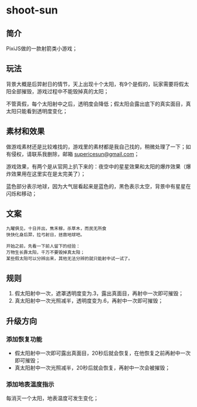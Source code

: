 # shoot-sun

## 简介
PixiJS做的一款射箭类小游戏；

## 玩法
背景大概是后羿射日的情节，天上出现十个太阳，有9个是假的，玩家需要将假太阳全部摧毁，游戏过程中不能毁掉真的太阳；

不管真假，每个太阳射中之后，透明度会降低；假太阳会露出底下的真实面目，真太阳只能看到透明度变化；

## 素材和效果
做游戏素材还是比较难找的，游戏里的素材都是我自己找的，稍微处理了一下；如有侵权，请联系我删除，邮箱 supericesun@gmail.com；

游戏效果，有两个是从官网上扒下来的：夜空中的星星效果和太阳的爆炸效果（爆炸效果用在这里实在是太完美了）；

蓝色部分表示地球，因为大气层看起来是蓝色的，黑色表示太空，背景中有星星在闪烁和移动；


## 文案
```
九曜俱见，十日并出，焦禾稼，杀草木，而民无所食
快快化身后羿，拉弓射日，拯救地球吧。  

开始之前，先看一下前人留下的经验：
万物生长靠太阳，千万不要毁掉真太阳；
某些假太阳可以分辨出来，其他无法分辨的就只能射中试一试了。   
```

## 规则
1. 假太阳射中一次，遮罩透明度变为.3，露出真面目，再射中一次即可摧毁；
2. 真太阳射中一次光照减半，透明度变为.6，再射中一次即可摧毁；


## 升级方向
### 添加恢复功能
- 假太阳射中一次即可露出真面目，20秒后就会恢复，在他恢复之前再射中一次即可摧毁；
- 真太阳射中一次光照减半，20秒后就会恢复，再射中一次会被摧毁；

### 添加地表温度指示
每消灭一个太阳，地表温度可发生变化；  
